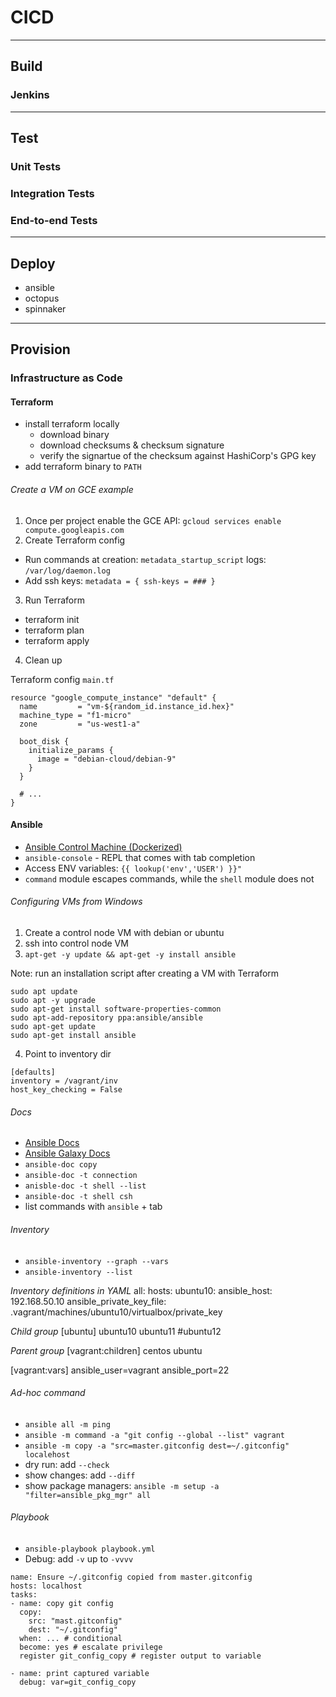 # CICD

---
## Build

### Jenkins

---
## Test

### Unit Tests

### Integration Tests

### End-to-end Tests

---
## Deploy
- ansible
- octopus
- spinnaker

---
## Provision

### Infrastructure as Code

#### Terraform
- install terraform locally
  - download binary
  - download checksums & checksum signature
  - verify the signartue of the checksum against HashiCorp's GPG key
- add terraform binary to `PATH`

###### Create a VM on GCE example
1. Once per project enable the GCE API: `gcloud services enable compute.googleapis.com`
2. Create Terraform config
  - Run commands at creation: `metadata_startup_script` logs: `/var/log/daemon.log`
  - Add ssh keys: `metadata = { ssh-keys = ### }`
3. Run Terraform
  - terraform init
  - terraform plan
  - terraform apply
4. Clean up

Terraform config `main.tf`
```
resource "google_compute_instance" "default" {
  name         = "vm-${random_id.instance_id.hex}"
  machine_type = "f1-micro"
  zone         = "us-west1-a"

  boot_disk {
    initialize_params {
      image = "debian-cloud/debian-9"
    }
  }

  # ...
}
```


#### Ansible
- [Ansible Control Machine (Dockerized)](https://github.com/jmal98/ansiblecm)
- `ansible-console` - REPL that comes with tab completion
- Access ENV variables: `{{ lookup('env','USER') }}"`
- `command` module escapes commands, while the `shell` module does not

###### Configuring VMs from Windows
1. Create a control node VM with debian or ubuntu
2. ssh into control node VM
3. `apt-get -y update && apt-get -y install ansible`

Note: run an installation script after creating a VM with Terraform
```
sudo apt update
sudo apt -y upgrade
sudo apt-get install software-properties-common
sudo apt-add-repository ppa:ansible/ansible
sudo apt-get update
sudo apt-get install ansible
```

4. Point to inventory dir
```
[defaults]
inventory = /vagrant/inv
host_key_checking = False
```


###### Docs
- [Ansible Docs](https://docs.ansible.com)
- [Ansible Galaxy Docs](https://galaxy.ansible.com/docs)
- `ansible-doc copy`
- `ansible-doc -t connection`
- `anisble-doc -t shell --list`
- `ansible-doc -t shell csh`
- list commands with `ansible` + tab

###### Inventory
- `ansible-inventory --graph --vars`
- `ansible-inventory --list`

*Inventory definitions in YAML*
all:
  hosts:
    ubuntu10:
      ansible_host: 192.168.50.10
      ansible_private_key_file: .vagrant/machines/ubuntu10/virtualbox/private_key

*Child group*
[ubuntu]
ubuntu10
ubuntu11
#ubuntu12

*Parent group*
[vagrant:children]
centos
ubuntu

[vagrant:vars]
ansible_user=vagrant
ansible_port=22


###### Ad-hoc command
- `ansible all -m ping`
- `ansible -m command -a "git config --global --list" vagrant`
- `ansible -m copy -a "src=master.gitconfig dest=~/.gitconfig" localehost`
- dry run: add `--check`
- show changes: add `--diff`
- show package managers: `ansible -m setup -a "filter=ansible_pkg_mgr" all`

###### Playbook
- `ansible-playbook playbook.yml`
- Debug: add `-v` up to `-vvvv`

```
name: Ensure ~/.gitconfig copied from master.gitconfig
hosts: localhost
tasks:
- name: copy git config
  copy:
    src: "mast.gitconfig"
    dest: "~/.gitconfig"
  when: ... # conditional
  become: yes # escalate privilege
  register git_config_copy # register output to variable

- name: print captured variable
  debug: var=git_config_copy
```
